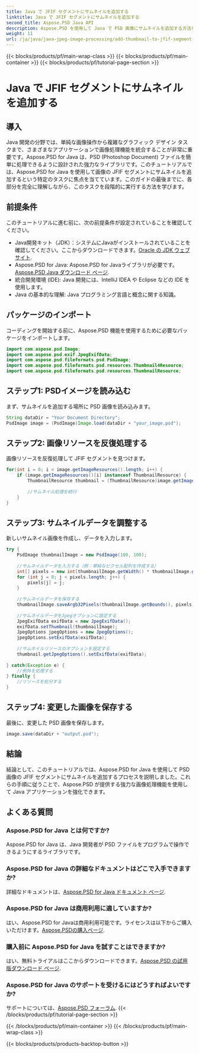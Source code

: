 ```yaml
---
title: Java で JFIF セグメントにサムネイルを追加する
linktitle: Java で JFIF セグメントにサムネイルを追加する
second_title: Aspose.PSD Java API
description: Aspose.PSD を使用して Java で PSD 画像にサムネイルを追加する方法を段階的に学習します。画像処理機能を強化したい Java 開発者に最適です。
weight: 11
url: /ja/java/java-jpeg-image-processing/add-thumbnail-to-jfif-segment-java/
---
```


{{< blocks/products/pf/main-wrap-class >}}
{{< blocks/products/pf/main-container >}}
{{< blocks/products/pf/tutorial-page-section >}}

# Java で JFIF セグメントにサムネイルを追加する

## 導入
Java 開発の分野では、単純な画像操作から複雑なグラフィック デザイン タスクまで、さまざまなアプリケーションで画像処理機能を統合することが非常に重要です。Aspose.PSD for Java は、PSD (Photoshop Document) ファイルを簡単に処理できるように設計された強力なライブラリです。このチュートリアルでは、Aspose.PSD for Java を使用して画像の JFIF セグメントにサムネイルを追加するという特定のタスクに焦点を当てています。このガイドの最後までに、各部分を完全に理解しながら、このタスクを段階的に実行する方法を学びます。
## 前提条件
このチュートリアルに進む前に、次の前提条件が設定されていることを確認してください。
-  Java開発キット（JDK）：システムにJavaがインストールされていることを確認してください。ここからダウンロードできます。[Oracle の JDK ウェブサイト](https://www.oracle.com/java/technologies/javase-jdk11-downloads.html).
- Aspose.PSD for Java: Aspose.PSD for Javaライブラリが必要です。[Aspose.PSD Java ダウンロード ページ](https://releases.aspose.com/psd/java/).
- 統合開発環境 (IDE): Java 開発には、IntelliJ IDEA や Eclipse などの IDE を使用します。
- Java の基本的な理解: Java プログラミング言語と概念に関する知識。
## パッケージのインポート
コーディングを開始する前に、Aspose.PSD 機能を使用するために必要なパッケージをインポートします。
```java
import com.aspose.psd.Image;
import com.aspose.psd.exif.JpegExifData;
import com.aspose.psd.fileformats.psd.PsdImage;
import com.aspose.psd.fileformats.psd.resources.Thumbnail4Resource;
import com.aspose.psd.fileformats.psd.resources.ThumbnailResource;
```
## ステップ1: PSDイメージを読み込む
まず、サムネイルを追加する場所に PSD 画像を読み込みます。
```java
String dataDir = "Your Document Directory";
PsdImage image = (PsdImage)Image.load(dataDir + "your_image.psd");
```
## ステップ2: 画像リソースを反復処理する
画像リソースを反復処理して JFIF セグメントを見つけます。
```java
for(int i = 0; i < image.getImageResources().length; i++) {
    if (image.getImageResources()[i] instanceof ThumbnailResource) {
        ThumbnailResource thumbnail = (ThumbnailResource)image.getImageResources()[i];
        
        //サムネイル処理を続行
    }
}
```
## ステップ3: サムネイルデータを調整する
新しいサムネイル画像を作成し、データを入力します。
```java
try {
    PsdImage thumbnailImage = new PsdImage(100, 100);
    
    //サムネイルデータを入力する（例：単純なピクセル配列を作成する）
    int[] pixels = new int[thumbnailImage.getWidth() * thumbnailImage.getHeight()];
    for (int j = 0; j < pixels.length; j++) {
        pixels[j] = j;
    }
    
    //サムネイルデータを保存する
    thumbnailImage.saveArgb32Pixels(thumbnailImage.getBounds(), pixels);
    
    //サムネイルデータをJpegオプションに設定する
    JpegExifData exifData = new JpegExifData();
    exifData.setThumbnail(thumbnailImage);
    JpegOptions jpegOptions = new JpegOptions();
    jpegOptions.setExifData(exifData);
    
    //サムネイルリソースのオプションを設定する
    thumbnail.getJpegOptions().setExifData(exifData);
    
} catch(Exception e) {
    //例外を処理する
} finally {
    //リソースを処分する
}
```
## ステップ4: 変更した画像を保存する
最後に、変更した PSD 画像を保存します。
```java
image.save(dataDir + "output.psd");
```

## 結論
結論として、このチュートリアルでは、Aspose.PSD for Java を使用して PSD 画像の JFIF セグメントにサムネイルを追加するプロセスを説明しました。これらの手順に従うことで、Aspose.PSD が提供する強力な画像処理機能を使用して Java アプリケーションを強化できます。
## よくある質問
### Aspose.PSD for Java とは何ですか?
Aspose.PSD for Java は、Java 開発者が PSD ファイルをプログラムで操作できるようにするライブラリです。
### Aspose.PSD for Java の詳細なドキュメントはどこで入手できますか?
詳細なドキュメントは、[Aspose.PSD for Java ドキュメント ページ](https://reference.aspose.com/psd/java/).
### Aspose.PSD for Java は商用利用に適していますか?
はい、Aspose.PSD for Javaは商用利用可能です。ライセンスは以下からご購入いただけます。[Aspose.PSDの購入ページ](https://purchase.aspose.com/buy).
### 購入前に Aspose.PSD for Java を試すことはできますか?
はい、無料トライアルはここからダウンロードできます。[Aspose.PSD の試用版ダウンロード ページ](https://releases.aspose.com/).
### Aspose.PSD for Java のサポートを受けるにはどうすればよいですか?
サポートについては、[Aspose.PSD フォーラム](https://forum.aspose.com/c/psd/34).
{{< /blocks/products/pf/tutorial-page-section >}}

{{< /blocks/products/pf/main-container >}}
{{< /blocks/products/pf/main-wrap-class >}}

{{< blocks/products/products-backtop-button >}}
